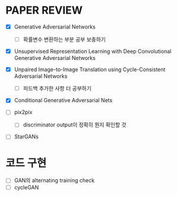 # PAPER REVIEW

- [X] Generative Adversarial Networks
  - [ ] 확률변수 변환하는 부분 공부 보충하기
- [X] Unsupervised Representation Learning with Deep Convolutional Generative Adversarial Networks
- [X] Unpaired Image-to-Image Translation using Cycle-Consistent Adversarial Networks
  - [ ] 피드백 추가한 사항 더 공부하기
- [X] Conditional Generative Adversarial Nets
- [ ] pix2pix
  - [ ] discriminator output이 정확히 뭔지 확인할 것
- [ ] StarGANs


# 코드 구현

- [ ] GAN의 alternating training check
- [ ] cycleGAN

